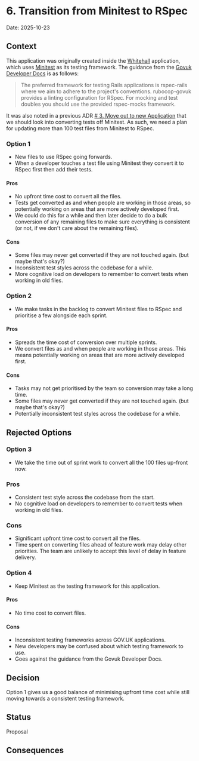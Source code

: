# 6. Transition from Minitest to RSpec

Date: 2025-10-23

## Context

This application was originally created inside the [Whitehall][whitehall] application, which uses [Minitest][minitest] as its
testing framework. The guidance from the [Govuk Developer Docs][dev-docs] is as follows:

> The preferred framework for testing Rails applications is rspec-rails where we aim to adhere to the project's
> conventions. rubocop-govuk provides a linting configuration for RSpec. For mocking and test doubles you should use the
> provided rspec-mocks framework.

It was also noted in a previous ADR [# 3. Move out to new Application][converting] that we should look into converting tests
off Minitest. As such, we need a plan for updating more than 100 test files from Minitest to RSpec.

### Option 1
- New files to use RSpec going forwards.
- When a developer touches a test file using Minitest they convert it to RSpec first then add their tests.

#### Pros
- No upfront time cost to convert all the files.
- Tests get converted as and when people are working in those areas, so potentially working on areas that are more actively
  developed first.
- We could do this for a while and then later decide to do a bulk conversion of any remaining files to make sure everything is
  consistent (or not, if we don't care about the remaining files).

#### Cons
- Some files may never get converted if they are not touched again. (but maybe that's okay?)
- Inconsistent test styles across the codebase for a while.
- More cognitive load on developers to remember to convert tests when working in old files.

### Option 2
- We make tasks in the backlog to convert Minitest files to RSpec and prioritise a few alongside each sprint.

#### Pros
- Spreads the time cost of conversion over multiple sprints.
- We convert files as and when people are working in those areas. This means potentially working on areas that are more actively
  developed first.

#### Cons
- Tasks may not get prioritised by the team so conversion may take a long time.
- Some files may never get converted if they are not touched again. (but maybe that's okay?)
- Potentially inconsistent test styles across the codebase for a while.

## Rejected Options

### Option 3
- We take the time out of sprint work to convert all the 100 files up-front now.

### Pros
- Consistent test style across the codebase from the start.
- No cognitive load on developers to remember to convert tests when working in old files.

### Cons
- Significant upfront time cost to convert all the files.
- Time spent on converting files ahead of feature work may delay other priorities. The team are unlikely to accept this level of
  delay in feature delivery.

### Option 4
- Keep Minitest as the testing framework for this application.

#### Pros
- No time cost to convert files.

#### Cons
- Inconsistent testing frameworks across GOV.UK applications.
- New developers may be confused about which testing framework to use.
- Goes against the guidance from the Govuk Developer Docs.

## Decision

Option 1 gives us a good balance of minimising upfront time cost while still moving towards a consistent testing framework.

## Status

Proposal

## Consequences

[whitehall]: https://github.com/alphagov/whitehall
[minitest]: https://github.com/minitest/minitest
[dev-docs]: https://github.com/alphagov/govuk-developer-docs/blob/main/source/manual/conventions-for-rails-applications.html.md#testing-utilities
[converting]: https://github.com/alphagov/content-block-manager/blob/main/docs/architecture/decisions/0003-move-out-to-new-application.md#explore-converting-test-suite-to-rspec
